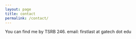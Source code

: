 ```yaml
---
layout: page
title: contact
permalink: /contact/
---
```


You can find me by TSRB 246.
email: firstlast at gatech dot edu
